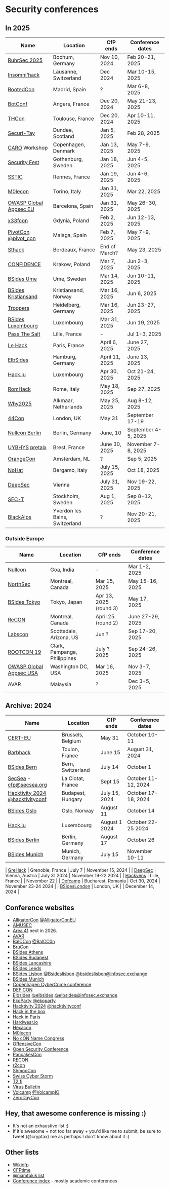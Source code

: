 # Security conferences

## In 2025

| Name           | Location	| CfP ends |  Conference dates |
| ---------------- | ------------- | ------------ | -------------------------|
| [RuhrSec 2025](https://www.ruhrsec.de/2025/) | Bochum, Germany | Nov 10, 2024 | Feb 20-21, 2025 |
| [Insomni'hack](https://insomnihack.ch) | Lausanne, Switzerland | Dec 2024 | Mar 10-15, 2025 |
| [RootedCon](https://www.rootedcon.com/) | Madrid, Spain | ? | Mar 6-8, 2025 |
| [BotConf](https://www.botconf.eu) | Angers, France | Dec 20, 2024 | May 21-23, 2025 |
| [THCon](https://thcon.party/) | Toulouse, France | Dec 20, 2024 | Apr 10-11, 2025 |
| [Securi-Tay](https://securi-tay.co.uk/) | Dundee, Scotland | Jan 5, 2025 | Feb 28, 2025 |
| [CARO](https://www.caro2025.org/event/c42cfc49-86ec-43e7-adf8-8de5ddb6d3cb/home) Workshop | Copenhagen, Denmark | Jan 13, 2025 | May 7-9, 2025 |
| [Security Fest](https://securityfest.com) | Gothenburg, Sweden | Jan 18, 2025 | Jun 4-5, 2025 |
| [SSTIC](https://www.sstic.org) | Rennes, France | Jan 19, 2025 | Jun 4-6, 2025 |
| [M0lecon](https://m0lecon.it/) | Torino, Italy | Jan 31, 2025 | Mar 22, 2025 | 
| [OWASP Global Appsec EU](https://owasp.glueup.com/event/owasp-global-appsec-eu-2025-123983/) | Barcelona, Spain | Jan 31, 2025 | May 26-30, 2025|
| [x33fcon](https://x33fcon.com) |  Gdynia, Poland | Feb 2, 2025 | Jun 12-13, 2025 |
| [PivotCon](https://pivotcon.org) [@pivot_con](https://twitter.com/pivot_con) | Malaga, Spain | Feb 7, 2025 | May 7-9, 2025 |
| [Sthack](https://sthack.fr) | Bordeaux, France | End of March? | May 23, 2025 |
| [CONFIDENCE](https://confidence-conference.org/) | Krakow, Poland | Mar 7, 2025 | Jun 2-3, 2025 |
| [BSides Ume](https://indico.neic.no/event/273/abstracts/) | Ume, Sweden | Mar 14, 2025 | Jun 10-11, 2025 |
| [BSides Kristiansand](https://bsideskrs.no) | Kristiansand, Norway | Mar 16, 2025 | Jun 6, 2025 |
| [Troopers](https://troopers.de/) | Heidelberg, Germany | Mar 16, 2025 | Jun 23-27, 2025 |
| [BSides Luxembourg](https://2025.bsides.lu) | Luxembourg | Mar 31, 2025 | Jun 19, 2025 |
| [Pass The Salt](https://pass-the-salt.org/) | Lille, France | - | Jul 1-3, 2025 |
| [Le Hack](https://lehack.org/cfp-apply-for-a-talk/) | Paris, France | April 6, 2025 | June 27, 2025 |
| [ElbSides](https://www.elbsides.eu/) | Hamburg, Germany | April 11, 2025 | June 13, 2025 |
| [Hack.lu](https://hack.lu) | Luxembourg | Apr 30, 2025 | Oct 21-24, 2025 |
| [RomHack](https://romhack.io/cfp) | Rome, Italy | May 18, 2025 | Sep 27, 2025 |
| [Why2025](https://why2025.org) | Alkmaar, Netherlands | May 25, 2025 | Aug 8-12, 2025 |
| [44Con](https://44con.com) | London, UK | May 31 | September 17-19 |
| [Nullcon Berlin](https://nullcon.net) | Berlin, Germany | June, 10 | September 4-5, 2025 |
| [UYBHYS](https://www.unlockyourbrain.bzh/en/unlock-your-brain-2/) [pretalx](https://pretalx.com/unlock-your-brain-harden-your-system-2025/) | Brest, France | June 30, 2025 | November 7-8, 2025 |
| [OrangeCon](https://orangecon.nl) | Amsterdam, NL | ? | Sep 5, 2025 |
| [NoHat](https://www.nohat.it/) | Bergamo, Italy | July 15, 2025 | Oct 18, 2025 |
| [DeepSec](https://deepsec.net/) | Vienna | July 31, 2025 | Nov 19-22, 2025 |
| [SEC-T](https://sec-t.org) | Stockholm, Sweden | Aug 1, 2025 | Sep 8-12, 2025 |
| [BlackAlps](https://blackalps.ch) | Yverdon les Bains, Switzerland | ? | Nov 20-21, 2025 |


### Outside Europe

| Name           | Location	| CfP ends |  Conference dates |
| ---------------- | ------------- | ------------ | -------------------------|
| [Nullcon](https://nullcon.net) | Goa, India | - | Mar 1-2, 2025 |
| [NorthSec](https://nsec.io/cfp/) | Montreal, Canada | Mar 15, 2025 | May 15-16, 2025 |
| [BSides Tokyo](https://bsides.tokyo/en/) | Tokyo, Japan | Apr 13, 2025 (round 3) | May 17, 2025 |
| [ReCON](https://recon.cx/2025/cfp.html) | Montreal, Canada | April 25 (round 2) | June 27-29, 2025 |
| [Labscon](https://www.labscon.io) | Scottsdale, Arizona, US | Jun ? | Sep 17-20, 2025 |
| [ROOTCON 19](https://rootcon.org/) | Clark, Pampanga, Philippines | July ? 2025 | Sep 24-26, 2025|
| [OWASP Global Appsec USA](https://owasp.glueup.com/event/owasp-2025-global-appsec-usa-washington-dc-131624/) | Washington DC, USA | Mar 16, 2025 | Nov 3-7, 2025|
| AVAR | Malaysia | ? | Dec 3-5, 2025 |



## Archive: 2024

| Name           | Location	| CfP ends |  Conference dates |
| ---------------- | ------------- | ------------ | -------------------------|
| [CERT-EU](https://cert.europa.eu/conference/tales-from-the-real-world) | Brussels, Belgium | May 31 | October 10-11 |
| [Barbhack](https://barbhack.fr) | Toulon, France | June 15 | August 31, 2024 |
| [BSides Bern](https://bern.bsides.ch/) | Bern, Switzerland | July 14 | October 1 |
| [SecSea](https://secsea.org/) - cfp@secsea.org | La Ciotat, France | Sept 15 | October 11-12, 2024 |
| [Hacktivity 2024](https://hacktivity.com) [@hacktivityconf](https://twitter.com/hacktivityconf) | Budapest, Hungary | July 15, 2024 | October 17-18, 2024 |
| [BSides Oslo](https://infosec.exchange/@bsidesoslo) | Oslo, Norway | August 11 | October 14 |
| [Hack.lu](https://hack.lu) | Luxembourg | August 1 2024 | October 22-25 2024 |
| [BSides Berlin](https://cfp.bsides.berlin/bsides-berlin-2024/cfp) | Berlin, Germany | August 17 | October 26 |
| [BSides Munich](https://2024.bsidesmunich.org/callforpapers/) | Munich, Germany | July 15 | November 10-11 |

| [GreHack](https://grehack.fr) | Grenoble, France | July 7 | November 15, 2024 |
| [DeepSec](https://www.deepsec.net/cfp.html) | Vienna, Austria | July 31 2024 | November 19-22 2024 |
| [Hackvens](https://hackvens.fr) | Lille, France | | November 22 |
| [Defcamp](https://def.camp/call-for-papers/) | Bucharest, Romania | Oct 30, 2024 | November 23-24 2024 |
| [BSidesLondon](https://www.securitybsides.org.uk/) | London, UK | | December 14, 2024 |

## Conference websites 

- [AlligatorCon](https://alligatorcon.eu) [@AlligatorConEU](https://twitter.com/AlligatorConEU)
- [AMUSEC](https://amusec.i2m.univ-amu.fr/)
- [Area 41](https://area41.io) next in 2026.
- [AVAR](https://aavar.org/cybersecurity-conference/)
- [BalCCon](https://balccon.org) [@BalCC0n](https://twitter.com/BalCC0n)
- [BruCon](https://www.brucon.org/2023/)
- [BSides Athens](https://www.bsidesath.gr/cfp.php)
- [BSides Budapest](https://2024.bsidesbud.com/call-for-paper/)
- [BSides Lancashire](https://www.bsideslancashire.org)
- [BSides Leeds](https://twitter.com/BSidesLeeds)
- [BSides Lisbon](https://cfp.bsideslisbon.org) [@Bsideslisbon](https://twitter.com/Bsideslisbon) [@bsideslisbon@infosec.exchange](https://infosec.exchange)
- [BSides Munich](https://2023.bsidesmunich.org/callforpapers/)
- [Copenhagen CyberCrime conference](https://www.cyberhagen.com)
- [DEF CON](https://defcon.org)
- [Elbsides](https://www.elbsides.eu/) [@elbsides](https://twitter.com/elbsides) [@elbsides@infosec.exchange](https://infosec.exchange)
- [EkoParty](https://ekoparty.org) [@ekoparty](https://twitter.com/ekoparty)
- [Hacktivity 2024](https://hacktivity.com/call-for-papers/) [@hacktivityconf](https://twitter.com/hacktivityconf)
- [Hack in the box](https://conference.hitb.org/)
- [Hack in Paris](https://hackinparis.com)
- [Hardwear.io](https://hardwear.io)
- [Hexacon](https://www.hexacon.fr)
- [M0lecon](https://m0lecon.it/)
- [No cON Name Congress](https://www.noconname.org/) 
- [OffensiveCon](https://cfp.offensivecon.org)
- [Open Security Conference](https://opensecurityconference.org/)
- [PancakesCon](https://pancakescon.com)
- [RECON](https://recon.cx/)
- [r2con](https://rada.re/con/2024/)
- [ShmooCon](https://shmoocon.org)
- [Swiss Cyber Storm](https://www.swisscyberstorm.com/)
- [T2.fi](https://t2.fi)
- [Virus Bulletin](https://www.virusbulletin.com)
- [Volcamp](https://www.volcamp.io/) [@VolcampIO](https://twitter.com/VolcampIO)
- [ZeroDayCon](https://www.zerodaycon.com)

## Hey, that awesome conference is missing :)

- It's not an exhaustive list :)
- If it's awesome + not too far away + you'd like me to submit, be sure to tweet (@cryptax) me as perhaps I don't know about it :)

## Other lists

- [Wikicfp](http://wikicfp.com)
- [CFPtime](http://cfptime.org)
- [@niamtokik list](https://twitter.com/niamtokik/lists/events)
- [Conference index](https://conferenceindex.org/conferences/security) - mostly academic conferences
